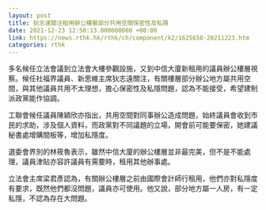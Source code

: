 ```yaml
---
layout: post
title: 狄志遠關注租用辦公樓層部分共用空間保密性及私隱
date: 2021-12-23 12:50:13.000000000 +08:00
link: https://news.rthk.hk/rthk/ch/component/k2/1625658-20211223.htm
categories: rthk
---
```


多名候任立法會議到立法會大樓參觀設施，又到中信大廈新租用的議員辦公樓層視察。候任社福界議員、新思維主席狄志遠關注，有關樓層部分辦公地方屬共用空間，與其他議員共用不太理想，擔心保密性及私隱問題，認為不能接受，希望建制派政黨能作協調。

工聯會候任議員陳穎欣亦指出，共用空間對同事辦公造成問題，始終議員會收到市民的求助，涉及個人資料，而政黨對不同議題的立場，開會前可能要保密，她建議秘書處增購間板等，增加私隱度。

選委會界別的林筱魯表示，雖然中信大廈的辦公樓層並非最完美，但不是不能處理，議員津貼亦容許議員有需要時，租用其他辦事處。

立法會主席梁君彥認為，有關辦公樓層之前由國際會計師行租用，他們亦對私隱度有要求，既然他們都沒問題，議員亦可使用。他又說，部分地方屬一人房，有一定私隱，不認為存在大問題。
